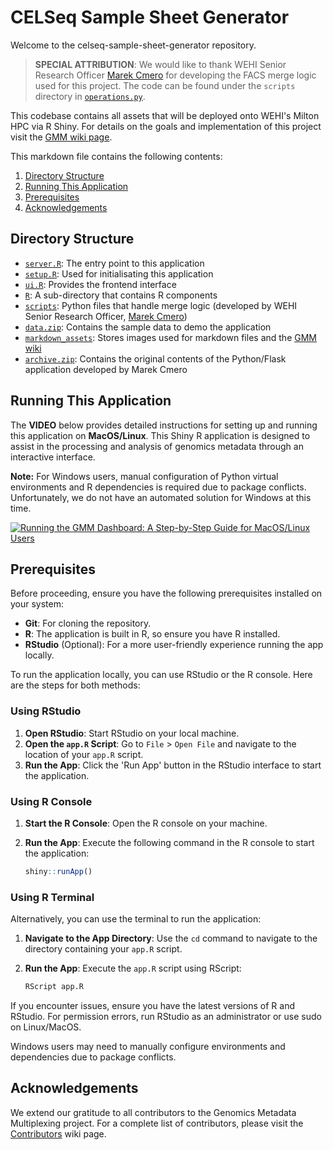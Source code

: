 # CELSeq Sample Sheet Generator

Welcome to the celseq-sample-sheet-generator repository.

> **SPECIAL ATTRIBUTION**: We would like to thank WEHI Senior Research Officer [Marek Cmero](https://www.linkedin.com/in/marek-cmero/?originalSubdomain=au) for developing the FACS merge logic used for this project. The code can be found under the `scripts` directory in [`operations.py`](./scripts/operations.py).

This codebase contains all assets that will be deployed onto WEHI's Milton HPC via R Shiny. For details on the goals and implementation of this project visit the [GMM wiki page](https://github.com/WEHI-ResearchComputing/Genomics-Metadata-Multiplexing/wiki).

This markdown file contains the following contents:
1. [Directory Structure](#directory-structure)
2. [Running This Application](#running-this-application)
3. [Prerequisites](#prerequisites)
4. [Acknowledgements](#acknowledgements)

## Directory Structure
- [`server.R`](./server.R): The entry point to this application
- [`setup.R`](./setup.R): Used for initialisating this application
- [`ui.R`](./ui.R): Provides the frontend interface
- [`R`](./R): A sub-directory that contains R components
- [`scripts`](./scripts/): Python files that handle merge logic (developed by WEHI Senior Research Officer, [Marek Cmero](https://github.com/WEHIGenomicsRnD/celseq-sample-sheet-generator))
- [`data.zip`](./data.zip): Contains the sample data to demo the application
- [`markdown_assets`](./markdown_assets/): Stores images used for markdown files and the [GMM wiki](https://github.com/WEHI-ResearchComputing/Genomics-Metadata-Multiplexing/wiki)
- [`archive.zip`](./archive.zip): Contains the original contents of the Python/Flask application developed by Marek Cmero

## Running This Application

The **VIDEO** below provides detailed instructions for setting up and running this application on **MacOS/Linux**. This Shiny R application is designed to assist in the processing and analysis of genomics metadata through an interactive interface.

**Note:** For Windows users, manual configuration of Python virtual environments and R dependencies is required due to package conflicts. Unfortunately, we do not have an automated solution for Windows at this time.

[![Running the GMM Dashboard: A Step-by-Step Guide for MacOS/Linux Users](http://img.youtube.com/vi/zbZt63h1bYc/0.jpg)](http://www.youtube.com/watch?v=zbZt63h1bYc "Running the GMM Dashboard: A Step-by-Step Guide for MacOS/Linux Users")

## Prerequisites

Before proceeding, ensure you have the following prerequisites installed on your system:

- **Git**: For cloning the repository.
- **R**: The application is built in R, so ensure you have R installed.
- **RStudio** (Optional): For a more user-friendly experience running the app locally.

To run the application locally, you can use RStudio or the R console. Here are the steps for both methods:

### Using RStudio

1. **Open RStudio**: Start RStudio on your local machine.
2. **Open the `app.R` Script**: Go to `File` > `Open File` and navigate to the location of your `app.R` script.
3. **Run the App**: Click the 'Run App' button in the RStudio interface to start the application.

### Using R Console

1. **Start the R Console**: Open the R console on your machine.
2. **Run the App**: Execute the following command in the R console to start the application:

    ```r
    shiny::runApp()
    ```

### Using R Terminal

Alternatively, you can use the terminal to run the application:

1. **Navigate to the App Directory**: Use the `cd` command to navigate to the directory containing your `app.R` script.
2. **Run the App**: Execute the `app.R` script using RScript:

    ```r
    RScript app.R
    ```

If you encounter issues, ensure you have the latest versions of R and RStudio. For permission errors, run RStudio as an administrator or use sudo on Linux/MacOS.

Windows users may need to manually configure environments and dependencies due to package conflicts.

## Acknowledgements
We extend our gratitude to all contributors to the Genomics Metadata Multiplexing project. For a complete list of contributors, please visit the [Contributors](https://github.com/WEHI-ResearchComputing/Genomics-Metadata-Multiplexing/wiki/Contributors) wiki page.
